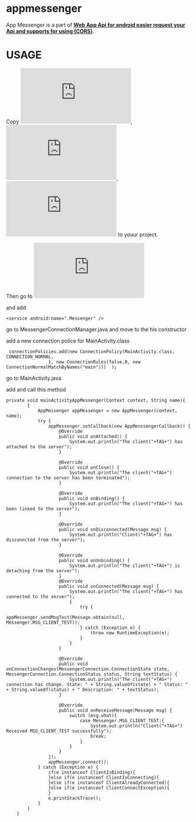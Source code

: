 # appmessenger
App Messenger is a part of [**Web App Api for android easier request your Api and supports for using (CORS)**](https://github.com/thiagoschnell/webappapi).

<h1>USAGE</h1>


Copy ![AppMessenger.java](https://github.com/thiagoschnell/appmessenger/blob/main/app/src/main/java/com/after_project/appmessenger/AppMessenger.java), ![Messenger.java](https://github.com/thiagoschnell/appmessenger/blob/main/app/src/main/java/com/after_project/appmessenger/Messenger.java), ![MessengerConnectionManager.java](https://github.com/thiagoschnell/appmessenger/blob/main/app/src/main/java/com/after_project/appmessenger/MessengerConnectionManager.java) to youur project.

Then go to ![manifest file](https://github.com/thiagoschnell/appmessenger/blob/main/app/src/main/AndroidManifest.xml)

and add 
```
<service android:name=".Messenger" />
```
go to MessengerConnectionManager.java and move to the his constructor 

add a new connection police for MainActivity.class
```
 connectionPolicies.add(new ConnectionPolicy(MainActivity.class, CONNECTION_NORMAL,
                1, new ConnectionRules(false,0, new ConnectionNormalMatchByNames("main")))  );
```

go to MainActivity.java

add and call this method
```
private void mainActivityAppMessenger(Context context, String name){       
        {
            AppMessenger appMessenger = new AppMessenger(context, name);
            try {
                appMessenger.setCallback(new AppMenssengerCallback() {
                    @Override
                    public void onAttached() {
                        System.out.println("The client("+TAG+") has attached to the server");
                    }

                    @Override
                    public void onClose() {
                        System.out.println("The client("+TAG+") connection to the server has been terminated");
                    }

                    @Override
                    public void onBinding() {
                        System.out.println("The client("+TAG+") has been linked to the server");
                    }

                    @Override
                    public void onDisconnected(Message msg) {
                        System.out.println("Client("+TAG+") has disconncted from the server");
                    }

                    @Override
                    public void onUnbinding() {
                        System.out.println("The client("+TAG+") is detaching from the server");
                    }
                    @Override
                    public void onConnected(Message msg) {
                        System.out.println("The client("+TAG+") has connected to the server");
                        {
                            try {
                                appMessenger.sendMsgTest(Message.obtain(null, Messenger.MSG_CLIENT_TEST));
                            } catch (Exception e) {
                                throw new RuntimeException(e);
                            }
                        }
                    }

                    @Override
                    public void onConnectionChanges(MessengerConnection.ConnectionState state, MessengerConnection.ConnectionStatus status, String textStatus) {
                        System.out.println("The client("+TAG+") connection has change. State: " + String.valueOf(state) + " Status: " + String.valueOf(status) + " Description: " + textStatus);
                    }

                    @Override
                    public void onReceiveMessage(Message msg) {
                        switch (msg.what){
                            case Messenger.MSG_CLIENT_TEST:{
                                System.out.println("Client("+TAG+") Received MSG_CLIENT_TEST successfully");
                                break;
                            }
                        }
                    }
                });
                appMessenger.connect();
            } catch (Exception e) {
                if(e instanceof ClientIsBinding){
                }else if(e instanceof ClientIsConnecting){
                }else if(e instanceof ClientAlreadyConnected){
                }else if(e instanceof ClientConnectException){
                }
                e.printStackTrace();
            }
        }
    }

```
